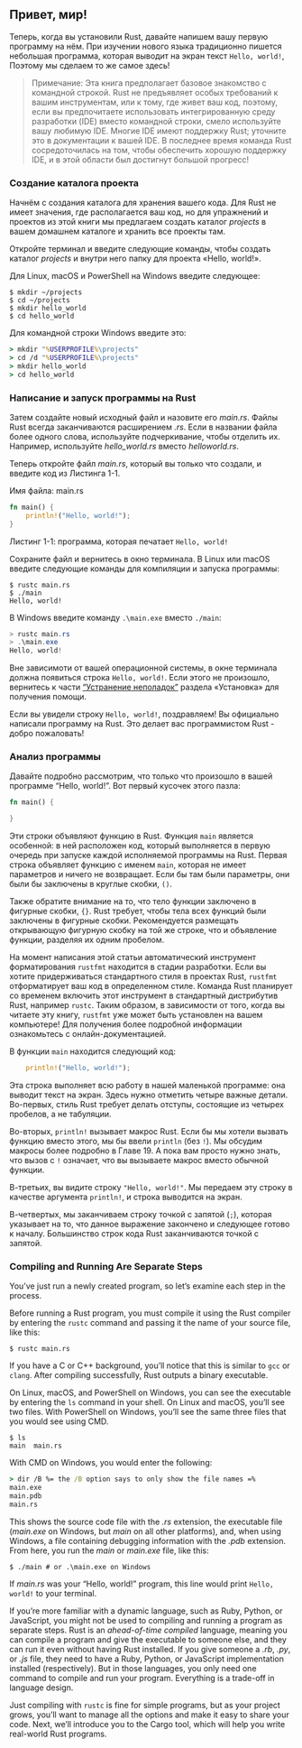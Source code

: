 <!-- ## Hello, World! -->
## Привет, мир!

<!-- Now that you’ve installed Rust, let’s write your first Rust program. It’s
traditional when learning a new language to write a little program that prints
the text `Hello, world!` to the screen, so we’ll do the same here! -->
Теперь, когда вы установили Rust, давайте напишем вашу первую программу на нём.
При изучении нового языка традиционно пишется небольшая программа, которая 
выводит на экран текст `Hello, world!`, Поэтому мы сделаем то же самое здесь!

<!-- > Note: This book assumes basic familiarity with the command line. Rust makes
> no specific demands about your editing or tooling or where your code lives, so
> if you prefer to use an integrated development environment (IDE) instead of
> the command line, feel free to use your favorite IDE. Many IDEs now have some
> degree of Rust support; check the IDE’s documentation for details. Recently,
> the Rust team has been focusing on enabling great IDE support, and progress
> has been made rapidly on that front! -->
> Примечание: Эта книга предполагает базовое знакомство с командной строкой.
> Rust не предъявляет особых требований к вашим инструментам, или к тому,
> где живет ваш код, поэтому, если вы предпочитаете использовать
> интегрированную среду разработки (IDE) вместо командной строки, смело используйте
> вашу любимую IDE. Многие IDE имеют поддержку Rust; уточните это в
> документации к вашей IDE. В последнее время команда Rust сосредоточилась на том,
> чтобы обеспечить хорошую поддержку IDE, и в этой области был достигнут большой прогресс!

<!-- ### Creating a Project Directory -->
### Создание каталога проекта

<!-- You’ll start by making a directory to store your Rust code. It doesn’t matter
to Rust where your code lives, but for the exercises and projects in this book,
we suggest making a *projects* directory in your home directory and keeping all
your projects there. -->
Начнём с создания каталога для хранения вашего кода. Для Rust не имеет значения,
где располагается ваш код, но для упражнений и проектов из этой книги мы предлагаем
создать каталог *projects* в вашем домашнем каталоге и хранить все проекты там.

<!-- Open a terminal and enter the following commands to make a *projects* directory
and a directory for the “Hello, world!” project within the *projects* directory. -->
Откройте терминал и введите следующие команды, чтобы создать каталог *projects* 
и внутри него папку для проекта «Hello, world!».

<!-- For Linux, macOS, and PowerShell on Windows, enter this: -->
Для Linux, macOS и PowerShell на Windows введите следующее:

```text
$ mkdir ~/projects
$ cd ~/projects
$ mkdir hello_world
$ cd hello_world
```

Для командной строки Windows введите это:

```cmd
> mkdir "%USERPROFILE%\projects"
> cd /d "%USERPROFILE%\projects"
> mkdir hello_world
> cd hello_world
```

<!-- ### Writing and Running a Rust Program -->
### Написание и запуск программы на Rust

<!-- Next, make a new source file and call it *main.rs*. Rust files always end with
the *.rs* extension. If you’re using more than one word in your filename, use
an underscore to separate them. For example, use *hello_world.rs* rather than
*helloworld.rs*. -->
Затем создайте новый исходный файл и назовите его *main.rs*. Файлы Rust 
всегда заканчиваются расширением *.rs*. Если в названии файла более одного слова,
используйте подчеркивание, чтобы отделить их. Например, используйте *hello_world.rs*
вместо *helloworld.rs*.

<!-- Now open the *main.rs* file you just created and enter the code in Listing 1-1. -->
Теперь откройте файл *main.rs*, который вы только что создали, и введите код из Листинга 1-1.

<!-- <span class="filename">Filename: main.rs</span> -->
<span class="filename">Имя файла: main.rs</span>

```rust
fn main() {
    println!("Hello, world!");
}
```

<!-- <span class="caption">Listing 1-1: A program that prints `Hello, world!`</span> -->
<span class="caption">Листинг 1-1: программа, которая печатает `Hello, world!`</span>

<!-- Save the file and go back to your terminal window. On Linux or macOS, enter
the following commands to compile and run the file: -->
Сохраните файл и вернитесь в окно терминала. В Linux или macOS введите следующие
команды для компиляции и запуска программы:

```text
$ rustc main.rs
$ ./main
Hello, world!
```

<!-- On Windows, enter the command `.\main.exe` instead of `./main`: -->
В Windows введите команду `.\main.exe` вместо `./main`:

```powershell
> rustc main.rs
> .\main.exe
Hello, world!
```

<!-- Regardless of your operating system, the string `Hello, world!` should print to
the terminal. If you don’t see this output, refer back to the
[“Troubleshooting”][troubleshooting]<!-- ignore -> part of the Installation
section for ways to get help. -->
Вне зависимоти от вашей операционной системы, в окне терминала должна появиться
строка `Hello, world!`. Если этого не произошло, вернитесь к части 
[“Устранение неполадок”][troubleshooting] <!-- ignore --> раздела «Установка»
для получения помощи.

<!-- If `Hello, world!` did print, congratulations! You’ve officially written a Rust
program. That makes you a Rust programmer—welcome! -->
Если вы увидели строку `Hello, world!`, поздравляем! Вы официально написали программу
на Rust. Это делает вас программистом Rust - добро пожаловать!

<!-- ### Anatomy of a Rust Program -->
### Анализ программы

<!-- Let’s review in detail what just happened in your “Hello, world!” program.
Here’s the first piece of the puzzle: -->
Давайте подробно рассмотрим, что только что произошло в вашей программе “Hello, world!”.
Вот первый кусочек этого пазла:

```rust
fn main() {

}
```

<!-- These lines define a function in Rust. The `main` function is special: it is
always the first code that runs in every executable Rust program. The first
line declares a function named `main` that has no parameters and returns
nothing. If there were parameters, they would go inside the parentheses, `()`. -->
Эти строки объявляют функцию в Rust. Функция `main` является особенной:
в ней расположен код, который выполняется в первую очередь при запуске каждой исполняемой
программы на Rust. Первая строка объявляет функцию с именем `main`, которая не имеет
параметров и ничего не возвращает. Если бы там были параметры, они были бы заключены
в круглые скобки, `()`.

<!-- Also, note that the function body is wrapped in curly brackets, `{}`. Rust
requires these around all function bodies. It’s good style to place the opening
curly bracket on the same line as the function declaration, adding one space in
between. -->
Также обратите внимание на то, что тело функции заключено в фигурные скобки, `{}`.
Rust требует, чтобы тела всех функций были заключены в фигурные скобки.
Рекомендуется размещать открывающую фигурную скобку на той же строке, что и
объявление функции, разделяя их одним пробелом.

<!-- At the time of this writing, an automatic formatter tool called `rustfmt` is
under development. If you want to stick to a standard style across Rust
projects, `rustfmt` will format your code in a particular style. The Rust team
plans to eventually include this tool with the standard Rust distribution, like
`rustc`. So depending on when you read this book, it might already be installed
on your computer! Check the online documentation for more details. -->
На момент написания этой статьи автоматический инструмент форматирования `rustfmt`
находится в стадии разработки. Если вы хотите придерживаться стандартного стиля
в проектах Rust, `rustfmt` отформатирует ваш код в определенном стиле. Команда
Rust планирует со временем включить этот инструмент в стандартный дистрибутив Rust,
например `rustc`. Таким образом, в зависимости от того, когда вы читаете эту книгу,
`rustfmt` уже может быть установлен на вашем компьютере! Для получения более подробной
информации ознакомьтесь с онлайн-документацией.

<!-- Inside the `main` function is the following code: -->
В функции `main` находится следующий код: 

```rust
    println!("Hello, world!");
```

<!-- This line does all the work in this little program: it prints text to the
screen. There are four important details to notice here. First, Rust style is
to indent with four spaces, not a tab. -->
Эта строка выполняет всю работу в нашей маленькой программе: она выводит текст
на экран. Здесь нужно отметить четыре важные детали. Во-первых, стиль Rust
требует делать отступы, состоящие из четырех пробелов, а не табуляции.

<!-- Second, `println!` calls a Rust macro. If it called a function instead, it
would be entered as `println` (without the `!`). We’ll discuss Rust macros in
more detail in Chapter 19. For now, you just need to know that using a `!`
means that you’re calling a macro instead of a normal function. -->
Во-вторых, `println!` вызывает макрос Rust. Если бы мы хотели вызвать
функцию вместо этого, мы бы ввели `println` (без `!`). Мы обсудим макросы более
подробно в Главе 19. А пока вам просто нужно знать, что вызов с `!` означает,
что вы вызываете макрос вместо обычной функции.

<!-- Third, you see the `"Hello, world!"` string. We pass this string as an argument
to `println!`, and the string is printed to the screen. -->
В-третьих, вы видите строку `"Hello, world!"`. Мы передаем эту строку в качестве
аргумента `println!`, и строка выводится на экран.

<!-- Fourth, we end the line with a semicolon (`;`), which indicates that this
expression is over and the next one is ready to begin. Most lines of Rust code
end with a semicolon. -->
В-четвертых, мы заканчиваем строку точкой с запятой (`;`), которая указывает на то,
что данное выражение закончено и следующее готово к началу. Большинство строк кода
Rust заканчиваются точкой с запятой.

### Compiling and Running Are Separate Steps

You’ve just run a newly created program, so let’s examine each step in the
process.

Before running a Rust program, you must compile it using the Rust compiler by
entering the `rustc` command and passing it the name of your source file, like
this:

```text
$ rustc main.rs
```

If you have a C or C++ background, you’ll notice that this is similar to `gcc`
or `clang`. After compiling successfully, Rust outputs a binary executable.

On Linux, macOS, and PowerShell on Windows, you can see the executable by
entering the `ls` command in your shell. On Linux and macOS, you’ll see two
files. With PowerShell on Windows, you’ll see the same three files that you
would see using CMD.

```text
$ ls
main  main.rs
```

With CMD on Windows, you would enter the following:

```cmd
> dir /B %= the /B option says to only show the file names =%
main.exe
main.pdb
main.rs
```

This shows the source code file with the *.rs* extension, the executable file
(*main.exe* on Windows, but *main* on all other platforms), and, when using
Windows, a file containing debugging information with the *.pdb* extension.
From here, you run the *main* or *main.exe* file, like this:

```text
$ ./main # or .\main.exe on Windows
```

If *main.rs* was your “Hello, world!” program, this line would print `Hello,
world!` to your terminal.

If you’re more familiar with a dynamic language, such as Ruby, Python, or
JavaScript, you might not be used to compiling and running a program as
separate steps. Rust is an *ahead-of-time compiled* language, meaning you can
compile a program and give the executable to someone else, and they can run it
even without having Rust installed. If you give someone a *.rb*, *.py*, or
*.js* file, they need to have a Ruby, Python, or JavaScript implementation
installed (respectively). But in those languages, you only need one command to
compile and run your program. Everything is a trade-off in language design.

Just compiling with `rustc` is fine for simple programs, but as your project
grows, you’ll want to manage all the options and make it easy to share your
code. Next, we’ll introduce you to the Cargo tool, which will help you write
real-world Rust programs.

[troubleshooting]: ch01-01-installation.html#troubleshooting
